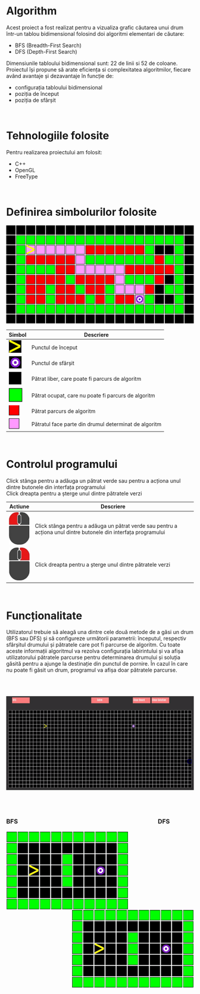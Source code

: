 # Algorithm

Acest proiect a fost realizat pentru a vizualiza grafic căutarea unui drum într-un tablou bidimensional folosind doi algoritmi elementari de căutare:                
+ BFS (Breadth-First Search)
+ DFS (Depth-First Search)

Dimensiunile tabloului bidimensional sunt: 22 de linii si 52 de coloane.  
Proiectul își propune să arate eficiența si complexitatea algoritmilor, fiecare având avantaje și dezavantaje în funcție de:
+	configurația tabloului bidimensional 
+	poziția de început 
+	poziția de sfârșit

<br />

# Tehnologiile folosite

Pentru realizarea proiectului am folosit:
+	C++
+	OpenGL 
+	FreeType

<br />

# Definirea simbolurilor folosite

<p align="center">
  <img src="https://github.com/sebimih13/Algorithm/blob/main/Resource/Path.png">
</p>

Simbol  | Descriere
------------------------------------------------------------------------------------- | -------------
<img src="https://github.com/sebimih13/Algorithm/blob/main/Resource/StartPoint.png">  | Punctul de început
<img src="https://github.com/sebimih13/Algorithm/blob/main/Resource/EndPoint.png">    | Punctul de sfârșit
<img src="https://github.com/sebimih13/Algorithm/blob/main/Resource/BlackBlock.png">  | Pătrat liber, care poate fi parcurs de algoritm
<img src="https://github.com/sebimih13/Algorithm/blob/main/Resource/GreenBlock.png">  | Pătrat ocupat, care nu poate fi parcurs de algoritm
<img src="https://github.com/sebimih13/Algorithm/blob/main/Resource/RedBlock.png">    | Pătrat parcurs de algoritm
<img src="https://github.com/sebimih13/Algorithm/blob/main/Resource/PinkBlock.png">   | Pătratul face parte din drumul determinat de algoritm

<br />

# Controlul programului

Click stânga pentru a adăuga un pătrat verde sau pentru a acționa unul dintre butonele din interfața programului  
Click dreapta pentru a șterge unul dintre pătratele verzi  

Actiune  | Descriere
------------------------------------------------------------------------------------- | -------------
<img src="https://github.com/sebimih13/Algorithm/blob/main/Resource/LeftClick1.png">  | Click stânga pentru a adăuga un pătrat verde sau pentru a acționa unul dintre butonele din interfața programului 
<img src="https://github.com/sebimih13/Algorithm/blob/main/Resource/RightClick1.png">    | Click dreapta pentru a șterge unul dintre pătratele verzi  

<br />

# Funcționalitate

Utilizatorul trebuie să aleagă una dintre cele două metode de a găsi un drum (BFS sau DFS) și să configureze următorii parametrii: începutul, respectiv sfârșitul drumului și pătratele care pot fi parcurse de algoritm. Cu toate aceste informații algoritmul va rezolva configurația labirintului și va afișa utilizatorului pătratele parcurse pentru determinarea drumului și soluția găsită pentru a ajunge la destinație din punctul de pornire. În cazul în care nu poate fi găsit un drum, programul va afișa doar pătratele parcurse.


<br /> <br />
<p align="center">
  <img src="https://github.com/sebimih13/Algorithm/blob/main/Resource/draw.gif">
</p>

<br /> <br />

### BFS                       DFS
<img align="left" src="https://github.com/sebimih13/Algorithm/blob/main/Resource/BFS.gif">
<img align="right" src="https://github.com/sebimih13/Algorithm/blob/main/Resource/DFS.gif">

